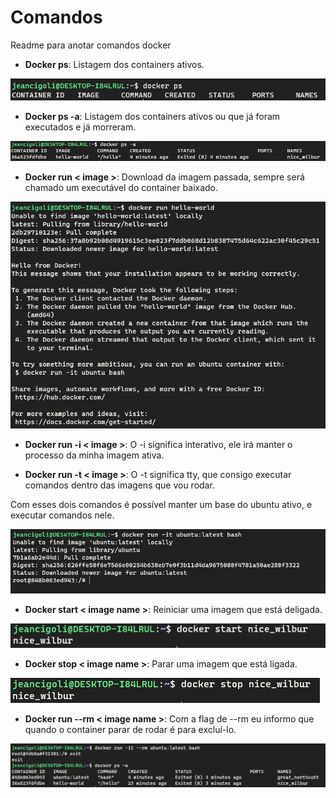 # Comandos

Readme para anotar comandos docker

- **Docker ps**: Listagem dos containers ativos.

![Docker PS](../files/img/docker/1.png)

- **Docker ps -a**: Listagem dos containers ativos ou que já foram executados e já morreram.

![Docker PS](../files/img/docker/3.png)

- **Docker run < image >**: Download da imagem passada, sempre será chamado um executável do container baixado.

![Docker PS](../files/img/docker/2.png)

- **Docker run -i < image >**: O -i significa interativo, ele irá manter o processo da minha imagem ativa.

- **Docker run -t < image >**: O -t significa tty, que consigo executar comandos dentro das imagens que vou rodar.

Com esses dois comandos é possível manter um base do ubuntu ativo, e executar comandos nele.

![Docker PS](../files/img/docker/4.png)

- **Docker start < image name >**: Reiniciar uma imagem que está deligada.

![Docker PS](../files/img/docker/5.png)

- **Docker stop < image name >**: Parar uma imagem que está ligada.

![Docker PS](../files/img/docker/6.png)

- **Docker run --rm < image name >**: Com a flag de --rm eu informo que quando o container parar de rodar é para excluí-lo.

![Docker PS](../files/img/docker/7.png)
